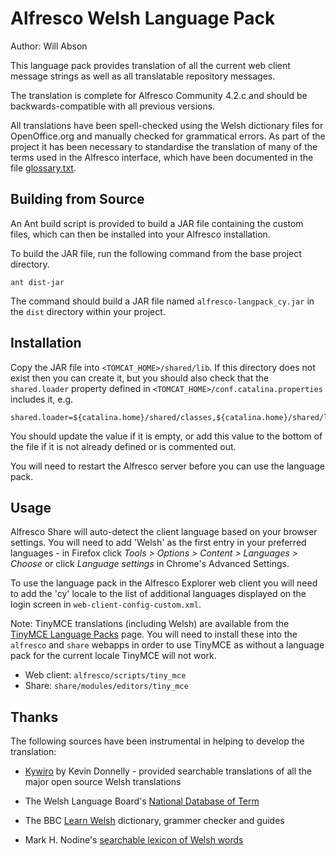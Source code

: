 Alfresco Welsh Language Pack
============================

Author: Will Abson

This language pack provides translation of all the current web 
client message strings as well as all translatable repository
messages.

The translation is complete for Alfresco Community 4.2.c and
should be backwards-compatible with all previous versions.

All translations have been spell-checked using the Welsh dictionary
files for OpenOffice.org and manually checked for grammatical errors. 
As part of the project it has been necessary to standardise the 
translation of many of the terms used in the Alfresco interface, 
which have been documented in the file [glossary.txt](glossary.txt).

Building from Source
--------------------

An Ant build script is provided to build a JAR file containing the
custom files, which can then be installed into your Alfresco installation.

To build the JAR file, run the following command from the base project
directory.

    ant dist-jar

The command should build a JAR file named `alfresco-langpack_cy.jar`
in the `dist` directory within your project.

Installation
------------

Copy the JAR file into `<TOMCAT_HOME>/shared/lib`. If this directory does
not exist then you can create it, but you should also check that the `shared.loader`
property defined in `<TOMCAT_HOME>/conf.catalina.properties` includes it, e.g.

    shared.loader=${catalina.home}/shared/classes,${catalina.home}/shared/lib/*.jar

You should update the value if it is empty, or add this value to the bottom of the 
file if it is not already defined or is commented out.

You will need to restart the Alfresco server before you can use the language pack.

Usage
-----

Alfresco Share will auto-detect the client language based on your 
browser settings. You will need to add 'Welsh' as the first entry in 
your preferred languages - in Firefox click _Tools > Options > Content > 
Languages > Choose_ or click _Language settings_ in Chrome's Advanced Settings.

To use the language pack in the Alfresco Explorer web client you will 
need to add the 'cy' locale to the list of additional languages 
displayed on the login screen in `web-client-config-custom.xml`.

Note: TinyMCE translations (including Welsh) are available from the
[TinyMCE Language Packs](http://tinymce.moxiecode.com/download_i18n.php) page. You will need to 
install these into the `alfresco` and `share` webapps in order to
use TinyMCE as without a language pack for the current locale
TinyMCE will not work.

 * Web client: `alfresco/scripts/tiny_mce`
 * Share: `share/modules/editors/tiny_mce`

Thanks
------

The following sources have been instrumental in helping to develop 
the translation:

 * [Kywiro](http://www.kyfieithu.co.uk/kywiro/index.php) by Kevin Donnelly - provided searchable translations of all
   the major open source Welsh translations

 * The Welsh Language Board's [National Database of Term](http://www.e-gymraeg.co.uk/bwrdd-yr-iaith/termau/Default.aspx)

 * The BBC [Learn Welsh](http://www.bbc.co.uk/wales/learnwelsh/) dictionary, grammer checker and guides

 * Mark H. Nodine's [searchable lexicon of Welsh words](http://www.cs.cf.ac.uk/fun/welsh/LexiconForms.html)

